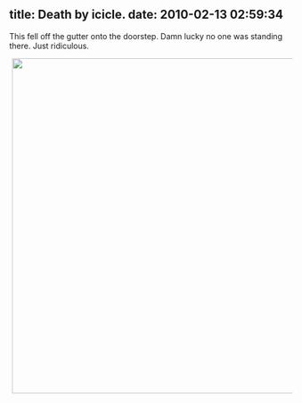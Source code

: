 title: Death by icicle.
date: 2010-02-13 02:59:34
---

<p>This fell off the gutter onto the doorstep.  Damn lucky no one was standing there.  Just ridiculous.</p>

<!-- s9ymdb:16 --><img class="serendipity_image_center" width="800" height="600" style="border: 0px; padding-left: 5px; padding-right: 5px;" src="/~jesus/uploads/icedeath.jpg" alt="" />
